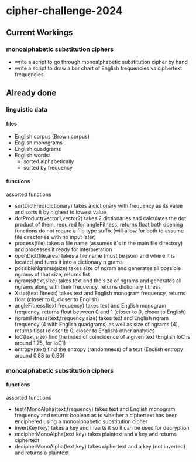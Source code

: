 # cipher-challenge-2024
## Current Workings
### monoalphabetic substitution ciphers
- write a script to go through monoalphabetic substitution cipher by hand
- write a script to draw a bar chart of English frequencies vs ciphertext frequencies

## Already done
### linguistic data
#### files
* English corpus (Brown corpus)
* English monograms 
* English quadgrams
* English words:
    - sorted alphabetically
    - sorted by frequency

#### functions
assorted functions
- sortDictFreq(dictionary) takes a dictionary with frequency as its value and sorts it by highest to lowest value 
- dotProduct(vector1,vector2) takes 2 dictionaries and calculates the dot product of them, required for angleFitness, returns float
both opening functions do not requre a file type suffix (will allow for both to assume file directories with no input later)
- process(file) takes a file name (assumes it's in the main file directory) and processes it ready for interpretation
- openDict(file,area) takes a file name (must be json) and where it is located and turns it into a dictionary
n grams
- possibleNgrams(size) takes size of ngram and generates all possible ngrams of that size, returns list
- ngrams(text,size) takes text and the size of ngrams and generates all ngrams along with their frequency, returns dictionary
fitness
- Xstat(text,fitness) takes text and English monogram frequency, returns float (closer to 0, closer to English)
- angleFitness(text,frequency) takes text and English monogram frequency, returns float between 0 and 1 (closer to 0, closer to English)
- ngramFitness(text,frequency,size) takes text and English ngram frequency (4 with English quadgrams) as well as size of ngrams (4), returns float (closer to 0, closer to English)
other analytics
- IoC(text,size) find the index of coincidence of a given text (English IoC is around 1.75, for IoC1)
- entropy(text) find the entropy (randomness) of a text (English entropy around 0.88 to 0.90)

### monoalphabetic substitution ciphers
#### functions
assorted functions
- test4MonoAlpha(text,frequency) takes text and English monogram frequency and returns boolean as to whether a ciphertext has been enciphered using a monoalphabetic substitution cipher
- invertKey(key) takes a key and inverts it so it can be used for decryption
- encipherMonoAlpha(text,key) takes plaintext and a key and returns ciphertext
- decipherMonoAlpha(text,key) takes ciphertext and a key (not inverted) and returns a plaintext 


